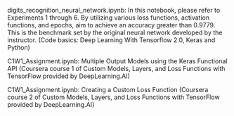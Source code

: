 digits_recognition_neural_network.ipynb:
In this notebook, please refer to Experiments 1 through 6. By utilizing various loss functions, activation functions, and epochs, 
aim to achieve an accuracy greater than 0.9779. This is the benchmark set by the original neural network developed by the instructor.
(Code basics: Deep Learning With Tensorflow 2.0, Keras and Python)


C1W1_Assignment.ipynb:
Multiple Output Models using the Keras Functional API
(Coursera course 1 of Custom Models, Layers, and Loss Functions with TensorFlow provided by DeepLearning.AI)

C1W1_Assignment.ipynb:
Creating a Custom Loss Function
(Coursera course 2 of Custom Models, Layers, and Loss Functions with TensorFlow provided by DeepLearning.AI)
